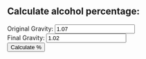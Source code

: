 <!DOCTYPE html>
<html lang="en">
<head>
</head>

<body>
            <h2>Calculate alcohol percentage:</h2>
            <p id="warn" style="color: red"></p>
            <form>
				<label>
					<span>Original Gravity:</span>
					<input name="OG" type="text" value="1.07"><br/>
                </label>
                <label>
					<span>Final Gravity:</span>
					<input name="FG" type="text" value="1.02"><br/>
                </label>
                <input type="button" value="Calculate %" onclick="percentageCalculation(this.form)">
            </form>
            <p id="alcoholResult"></p>


<!-- Bootstrap core JavaScript
================================================== -->
<!-- Placed at the end of the document so the pages load faster -->
<script src="https://ajax.googleapis.com/ajax/libs/jquery/1.11.1/jquery.min.js"></script>
<script src="../bootstrap/js/bootstrap.min.js"></script>
<script src="js/pageDownConverter.js"></script>
<script src="js/mdLoadUtils.js"></script>

<script>

    // alcohol percentage calculation.
    function percentageCalculation(form){
        var OG = form.OG.value;
        var FG = form.FG.value;
        if (FG > OG) {
			document.getElementById("warn").innerHTML = "FG cannot be larger than OG";
        } else {
            var ABV = (OG - FG)*131;
            document.getElementById("warn").innerHTML = "";
        }

        document.getElementById("alcoholResult").innerHTML = "Your homebrewed beer contains approximately " + ABV.toString().substr(0,3)+"% alcohol";
    }

</script>

</body>
</html>  
